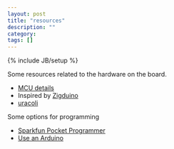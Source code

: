 ```yaml
---
layout: post
title: "resources"
description: ""
category: 
tags: []
---
```

{% include JB/setup %}

Some resources related to the hardware on the board.

* [MCU details](http://www.atmel.com/devices/atmega128rfa1.aspx?tab=overview)
* Inspired by [Zigduino](http://logos-electro.com/zigduino/)
* [uracoli](http://uracoli.nongnu.org/)

Some options for programming 
* [Sparkfun Pocket Programmer](https://www.sparkfun.com/products/9825) 
* [Use an Arduino](http://arduino.cc/en/Tutorial/ArduinoISP) 
